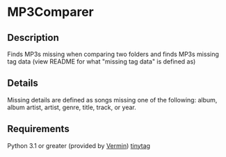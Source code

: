 # MP3Comparer

## Description
Finds MP3s missing when comparing two folders and finds MP3s missing tag data (view README for what "missing tag data" is defined as)

## Details
Missing details are defined as songs missing one of the following: album, album artist, artist, genre, title, track, or year.

## Requirements
Python 3.1 or greater (provided by [Vermin](https://pypi.org/project/vermin/))
[tinytag](https://pypi.org/project/tinytag/)